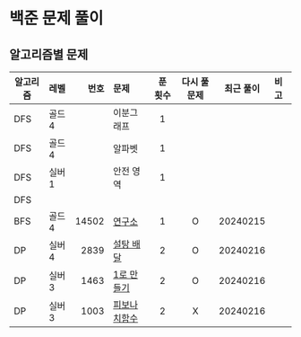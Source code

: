 # 백준 문제 풀이
## 알고리즘별 문제
| 알고리즘 | 레벨   |    번호 | 문제                              | 푼 횟수 | 다시 풀 문제 |  최근 풀이   |  비고|
|------|:-----|------:|:--------------------------------|:----:|:-------:|:--------:|:---|
| DFS  | 골드 4 |       | 이분그래프                           |  1   |         |          |    |
| DFS  | 골드 4 |       | 알파벳                             |  1   |         |          |    |
| DFS  | 실버 1 |       | 안전 영역                           |  1   |         |          |    |
| DFS  |      |       |                                 |      |         |          |    |
| BFS  | 골드 4 | 14502 | [연구소](./bfs/연구소/연구소.md)         |  1   |    O    | 20240215 |    |
| DP   | 실버 4 |  2839 | [설탕 배달](./dp/설탕배달/설탕배달.md)      |  2   |    O    | 20240216 |    |
| DP   | 실버 3 |  1463 | [1로 만들기](./dp/_1로만들기/1로만들기.md)  |  2   |    O    | 20240216 |    |
| DP   | 실버 3 |  1003 | [피보나치함수](./dp/피보나치함수/피보나치함수.md) |  2   |    X    | 20240216 |    |
